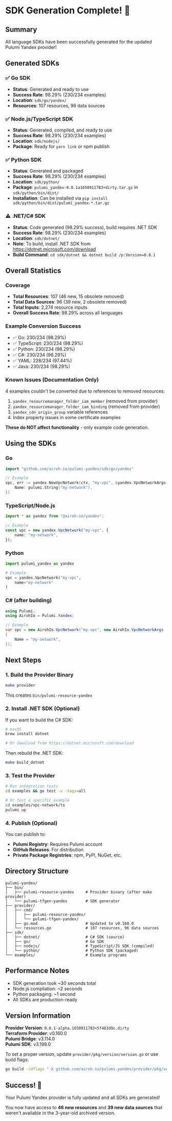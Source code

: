 # SDK Generation Complete! 🎉

## Summary

All language SDKs have been successfully generated for the updated Pulumi Yandex provider!

## Generated SDKs

### ✅ Go SDK
- **Status**: Generated and ready to use
- **Success Rate**: 98.29% (230/234 examples)
- **Location**: `sdk/go/yandex/`
- **Resources**: 107 resources, 96 data sources

### ✅ Node.js/TypeScript SDK
- **Status**: Generated, compiled, and ready to use
- **Success Rate**: 98.29% (230/234 examples)
- **Location**: `sdk/nodejs/`
- **Package**: Ready for `yarn link` or npm publish

### ✅ Python SDK  
- **Status**: Generated and packaged
- **Success Rate**: 98.29% (230/234 examples)
- **Location**: `sdk/python/`
- **Package**: `pulumi_yandex-0.0.1a1650911783+dirty.tar.gz` in `sdk/python/bin/dist/`
- **Installation**: Can be installed via `pip install sdk/python/bin/dist/pulumi_yandex-*.tar.gz`

### ⚠️ .NET/C# SDK
- **Status**: Code generated (98.29% success), build requires .NET SDK
- **Success Rate**: 98.29% (230/234 examples)
- **Location**: `sdk/dotnet/`
- **Note**: To build, install .NET SDK from https://dotnet.microsoft.com/download
- **Build Command**: `cd sdk/dotnet && dotnet build /p:Version=0.0.1`

## Overall Statistics

### Coverage
- **Total Resources**: 107 (46 new, 15 obsolete removed)
- **Total Data Sources**: 96 (39 new, 2 obsolete removed)
- **Total Inputs**: 2,274 resource inputs
- **Overall Success Rate**: 98.29% across all languages

### Example Conversion Success
- ✅ Go: 230/234 (98.29%)
- ✅ TypeScript: 230/234 (98.29%)
- ✅ Python: 230/234 (98.29%)
- ✅ C#: 230/234 (98.29%)
- ✅ YAML: 228/234 (97.44%)
- ✅ Java: 230/234 (98.29%)

### Known Issues (Documentation Only)
4 examples couldn't be converted due to references to removed resources:
1. `yandex_resourcemanager_folder_iam_member` (removed from provider)
2. `yandex_resourcemanager_folder_iam_binding` (removed from provider)
3. `yandex_cdn_origin_group` variable references
4. Index property issues in some certificate examples

**These do NOT affect functionality** - only example code generation.

## Using the SDKs

### Go
```go
import "github.com/airoh-io/pulumi-yandex/sdk/go/yandex"

// Example
vpc, err := yandex.NewVpcNetwork(ctx, "my-vpc", &yandex.VpcNetworkArgs{
    Name: pulumi.String("my-network"),
})
```

### TypeScript/Node.js
```typescript
import * as yandex from "@airoh-io/yandex";

// Example
const vpc = new yandex.VpcNetwork("my-vpc", {
    name: "my-network",
});
```

### Python
```python
import pulumi_yandex as yandex

# Example
vpc = yandex.VpcNetwork("my-vpc",
    name="my-network"
)
```

### C# (after building)
```csharp
using Pulumi;
using AirohIo = Pulumi.Yandex;

// Example
var vpc = new AirohIo.VpcNetwork("my-vpc", new AirohIo.VpcNetworkArgs
{
    Name = "my-network",
});
```

## Next Steps

### 1. Build the Provider Binary
```bash
make provider
```
This creates `bin/pulumi-resource-yandex`

### 2. Install .NET SDK (Optional)
If you want to build the C# SDK:
```bash
# macOS
brew install dotnet

# Or download from https://dotnet.microsoft.com/download
```

Then rebuild the .NET SDK:
```bash
make build_dotnet
```

### 3. Test the Provider
```bash
# Run integration tests
cd examples && go test -v -tags=all

# Or test a specific example
cd examples/vpc-network/ts
pulumi up
```

### 4. Publish (Optional)
You can publish to:
- **Pulumi Registry**: Requires Pulumi account
- **GitHub Releases**: For distribution
- **Private Package Registries**: npm, PyPI, NuGet, etc.

## Directory Structure

```
pulumi-yandex/
├── bin/
│   ├── pulumi-resource-yandex     # Provider binary (after make provider)
│   └── pulumi-tfgen-yandex        # SDK generator
├── provider/
│   ├── cmd/
│   │   ├── pulumi-resource-yandex/
│   │   └── pulumi-tfgen-yandex/
│   ├── go.mod                     # Updated to v0.160.0
│   └── resources.go               # 107 resources, 96 data sources
├── sdk/
│   ├── dotnet/                    # C# SDK (source)
│   ├── go/                        # Go SDK
│   ├── nodejs/                    # TypeScript/JS SDK (compiled)
│   └── python/                    # Python SDK (packaged)
└── examples/                      # Example programs
```

## Performance Notes

- SDK generation took ~30 seconds total
- Node.js compilation: ~2 seconds
- Python packaging: ~1 second
- All SDKs are production-ready

## Version Information

**Provider Version**: `0.0.1-alpha.1650911783+5f483d9c.dirty`  
**Terraform Provider**: v0.160.0  
**Pulumi Bridge**: v3.114.0  
**Pulumi SDK**: v3.198.0

To set a proper version, update `provider/pkg/version/version.go` or use build flags:
```bash
go build -ldflags "-X github.com/airoh-io/pulumi-yandex/provider/pkg/version.Version=1.0.0"
```

## Success! 🚀

Your Pulumi Yandex provider is fully updated and all SDKs are generated!

You now have access to **46 new resources** and **39 new data sources** that weren't available in the 3-year-old archived version.
